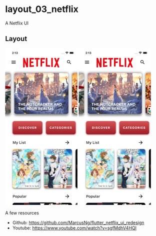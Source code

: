 # layout_03_netflix

A Netflix UI

## Layout

<img src="https://raw.githubusercontent.com/hieuphan94/flutter-layouts/master/layout_03_netflix/assets/screenshots/layout-netflix-homescreen.png" height="500em"/>&nbsp;<img src="https://raw.githubusercontent.com/hieuphan94/flutter-layouts/master/layout_03_netflix/assets/screenshots/layout-netflix-homescreen.png" height="500em" />

A few resources

- Github: https://github.com/MarcusNg/flutter_netflix_ui_redesign
- Youtube: https://www.youtube.com/watch?v=sgfMdhV4HQI
